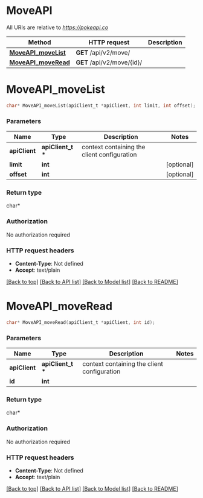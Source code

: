 # MoveAPI

All URIs are relative to *https://pokeapi.co*

Method | HTTP request | Description
------------- | ------------- | -------------
[**MoveAPI_moveList**](MoveAPI.md#MoveAPI_moveList) | **GET** /api/v2/move/ | 
[**MoveAPI_moveRead**](MoveAPI.md#MoveAPI_moveRead) | **GET** /api/v2/move/{id}/ | 


# **MoveAPI_moveList**
```c
char* MoveAPI_moveList(apiClient_t *apiClient, int limit, int offset);
```

### Parameters
Name | Type | Description  | Notes
------------- | ------------- | ------------- | -------------
**apiClient** | **apiClient_t \*** | context containing the client configuration |
**limit** | **int** |  | [optional] 
**offset** | **int** |  | [optional] 

### Return type

char*



### Authorization

No authorization required

### HTTP request headers

 - **Content-Type**: Not defined
 - **Accept**: text/plain

[[Back to top]](#) [[Back to API list]](../README.md#documentation-for-api-endpoints) [[Back to Model list]](../README.md#documentation-for-models) [[Back to README]](../README.md)

# **MoveAPI_moveRead**
```c
char* MoveAPI_moveRead(apiClient_t *apiClient, int id);
```

### Parameters
Name | Type | Description  | Notes
------------- | ------------- | ------------- | -------------
**apiClient** | **apiClient_t \*** | context containing the client configuration |
**id** | **int** |  | 

### Return type

char*



### Authorization

No authorization required

### HTTP request headers

 - **Content-Type**: Not defined
 - **Accept**: text/plain

[[Back to top]](#) [[Back to API list]](../README.md#documentation-for-api-endpoints) [[Back to Model list]](../README.md#documentation-for-models) [[Back to README]](../README.md)

